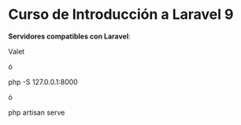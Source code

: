 # Curso de Introducción a Laravel 9

**Servidores compatibles con Laravel**:

Valet

ó

php -S 127.0.0.1:8000

ó

php artisan serve
